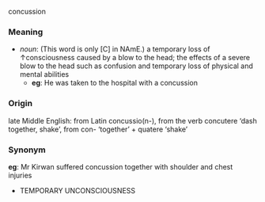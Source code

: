 concussion
### Meaning
+ _noun_: (This word is only [C] in NAmE.) a temporary loss of ↑consciousness caused by a blow to the head; the effects of a severe blow to the head such as confusion and temporary loss of physical and mental abilities
	+ __eg__: He was taken to the hospital with a concussion

### Origin

late Middle English: from Latin concussio(n-), from the verb concutere ‘dash together, shake’, from con- ‘together’ + quatere ‘shake’

### Synonym

__eg__: Mr Kirwan suffered concussion together with shoulder and chest injuries

+ TEMPORARY UNCONSCIOUSNESS


